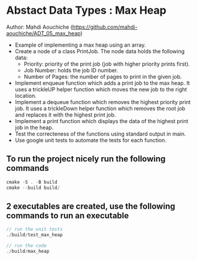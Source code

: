 # Abstact Data Types : Max Heap

Author: Mahdi Aouchiche (<https://github.com/mahdi-aouchiche/ADT_05_max_heap>)

* Example of implementing a max heap using an array.
* Create a node of a class PrintJob. The node data holds the following data:
  * Priority:  priority of the print job (job with higher priority prints first).
  * Job Number: holds the job ID number.
  * Number of Pages: the number of pages to print in the given job.  
* Implement enqueue function which adds a print job to the max heap. It uses a trickleUP helper function which moves the new job to the right location.
* Implement a dequeue function which removes the highest priority print job. It uses a trickleDown helper function which removes the root job and replaces it with the highest print job.
* Implement a print function which displays the data of the highest print job in the heap.
* Test the correcteness of the functions using standard output in main.
* Use google unit tests to automate the tests for each function.

## To run the project nicely run the following commands

```c++
cmake -S . -B build
cmake --build build/ 
```

## 2 executables are created, use the following commands to run an executable

```c++
// run the unit tests
./build/test_max_heap

// run the code
./build/max_heap
```

